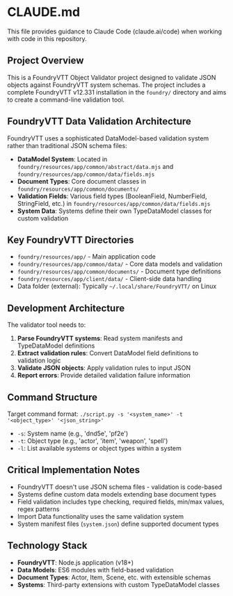 # CLAUDE.md

This file provides guidance to Claude Code (claude.ai/code) when working with code in this repository.

## Project Overview

This is a FoundryVTT Object Validator project designed to validate JSON objects against FoundryVTT system schemas. The project includes a complete FoundryVTT v12.331 installation in the `foundry/` directory and aims to create a command-line validation tool.

## FoundryVTT Data Validation Architecture

FoundryVTT uses a sophisticated DataModel-based validation system rather than traditional JSON schema files:

- **DataModel System**: Located in `foundry/resources/app/common/abstract/data.mjs` and `foundry/resources/app/common/data/fields.mjs`
- **Document Types**: Core document classes in `foundry/resources/app/common/documents/`
- **Validation Fields**: Various field types (BooleanField, NumberField, StringField, etc.) in `foundry/resources/app/common/data/fields.mjs`
- **System Data**: Systems define their own TypeDataModel classes for custom validation

## Key FoundryVTT Directories

- `foundry/resources/app/` - Main application code
- `foundry/resources/app/common/data/` - Core data models and validation
- `foundry/resources/app/common/documents/` - Document type definitions
- `foundry/resources/app/client/data/` - Client-side data handling
- Data folder (external): Typically `~/.local/share/FoundryVTT/` on Linux

## Development Architecture

The validator tool needs to:

1. **Parse FoundryVTT systems**: Read system manifests and TypeDataModel definitions
2. **Extract validation rules**: Convert DataModel field definitions to validation logic
3. **Validate JSON objects**: Apply validation rules to input JSON
4. **Report errors**: Provide detailed validation failure information

## Command Structure

Target command format: `./script.py -s '<system_name>' -t '<object_type>' '<json_string>'`

- `-s`: System name (e.g., 'dnd5e', 'pf2e')
- `-t`: Object type (e.g., 'actor', 'item', 'weapon', 'spell')
- `-l`: List available systems or object types within a system

## Critical Implementation Notes

- FoundryVTT doesn't use JSON schema files - validation is code-based
- Systems define custom data models extending base document types
- Field validation includes type checking, required fields, min/max values, regex patterns
- Import Data functionality uses the same validation system
- System manifest files (`system.json`) define supported document types

## Technology Stack

- **FoundryVTT**: Node.js application (v18+)
- **Data Models**: ES6 modules with field-based validation
- **Document Types**: Actor, Item, Scene, etc. with extensible schemas
- **Systems**: Third-party extensions with custom TypeDataModel classes